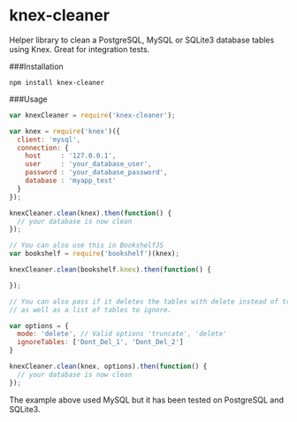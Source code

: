 # knex-cleaner
Helper library to clean a PostgreSQL, MySQL or SQLite3 database tables using Knex. Great for integration tests.

###Installation
```
npm install knex-cleaner
```

###Usage
```javascript
var knexCleaner = require('knex-cleaner');

var knex = require('knex')({
  client: 'mysql',
  connection: {
    host     : '127.0.0.1',
    user     : 'your_database_user',
    password : 'your_database_password',
    database : 'myapp_test'
  }
});

knexCleaner.clean(knex).then(function() {
  // your database is now clean
});

// You can also use this in BookshelfJS
var bookshelf = require('bookshelf')(knex);

knexCleaner.clean(bookshelf.knex).then(function() {

});

// You can also pass if it deletes the tables with delete instead of truncate
// as well as a list of tables to ignore.

var options = {
  mode: 'delete', // Valid options 'truncate', 'delete'
  ignoreTables: ['Dont_Del_1', 'Dont_Del_2']
}

knexCleaner.clean(knex, options).then(function() {
  // your database is now clean
});
```
The example above used MySQL but it has been tested on PostgreSQL and SQLite3.
